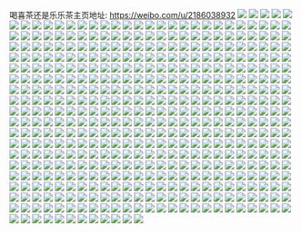 喝喜茶还是乐乐茶主页地址: https://weibo.com/u/2186038932 
![](https://wx4.sinaimg.cn/mw2000/824c4e94ly1h9epo9eaqej22c0340kjm.jpg) 
![](https://wx4.sinaimg.cn/mw2000/824c4e94ly1h9epoh36xij22c0340x6q.jpg) 
![](https://wx4.sinaimg.cn/mw2000/824c4e94ly1h9epr6in9mj22c03401kx.jpg) 
![](https://wx4.sinaimg.cn/mw2000/824c4e94ly1h90vqmi8anj20u03ls1ih.jpg) 
![](https://wx4.sinaimg.cn/mw2000/824c4e94ly1h90vqrpvdwj20u048yhcq.jpg) 
![](https://wx4.sinaimg.cn/mw2000/824c4e94ly1h90vqv5ux2j20u03nsx54.jpg) 
![](https://wx4.sinaimg.cn/mw2000/824c4e94ly1h90vqxdswxj20u02wtkcf.jpg) 
![](https://wx4.sinaimg.cn/mw2000/824c4e94ly1h90vqf737jj20u03lunm7.jpg) 
![](https://wx4.sinaimg.cn/mw2000/824c4e94ly1h90vr1014dj20u02x2kbl.jpg) 
![](https://wx4.sinaimg.cn/mw2000/824c4e94ly1h90vr2thcvj20u02zlasb.jpg) 
![](https://wx4.sinaimg.cn/mw2000/824c4e94ly1h90vr925uxj20u05jg7wh.jpg) 
![](https://wx4.sinaimg.cn/mw2000/824c4e94ly1h90vrcyiw7j20u041t1kx.jpg) 
![](https://wx4.sinaimg.cn/mw2000/824c4e94ly1h7vk5w1zqvj23402afkjn.jpg) 
![](https://wx4.sinaimg.cn/mw2000/824c4e94ly1h7vjtclic5j226r26rkjl.jpg) 
![](https://wx4.sinaimg.cn/mw2000/824c4e94ly1h7vjtqwb4sj23402c0x6q.jpg) 
![](https://wx4.sinaimg.cn/mw2000/824c4e94ly1h7vk1w6lxcj22801o01ky.jpg) 
![](https://wx4.sinaimg.cn/mw2000/824c4e94ly1h7vjtitiyyj20lc0sgzpz.jpg) 
![](https://wx4.sinaimg.cn/mw2000/824c4e94ly1h7vjthzjjij22dr367hdw.jpg) 
![](https://wx4.sinaimg.cn/mw2000/824c4e94ly1h7vkcxw00mj20u018wqhj.jpg) 
![](https://wx4.sinaimg.cn/mw2000/824c4e94ly1h7vk83en9wj23402c0b2b.jpg) 
![](https://wx4.sinaimg.cn/mw2000/824c4e94ly1h7vjtnnmrlj21kw1kwhdt.jpg) 
![](https://wx4.sinaimg.cn/mw2000/824c4e94ly1h7cska7xs1j20wg0ixq3z.jpg) 
![](https://wx4.sinaimg.cn/mw2000/824c4e94ly1h5mjeyfjvrj220i2ooqv6.jpg) 
![](https://wx4.sinaimg.cn/mw2000/824c4e94ly1h5mjezfx1pj228p30mkjl.jpg) 
![](https://wx4.sinaimg.cn/mw2000/824c4e94ly1h5mjf2k4sej227p2ya7wi.jpg) 
![](https://wx4.sinaimg.cn/mw2000/824c4e94ly1h4tts8qowrj21400u0dkw.jpg) 
![](https://wx4.sinaimg.cn/mw2000/824c4e94ly1h4tts9d5pcj21400u0wj9.jpg) 
![](https://wx4.sinaimg.cn/mw2000/824c4e94ly1h4tts91c12j21400u079y.jpg) 
![](https://wx4.sinaimg.cn/mw2000/824c4e94ly1h4icbja2s3j22c0340kjs.jpg) 
![](https://wx4.sinaimg.cn/mw2000/824c4e94ly1h4icagzsuhj23402c04qv.jpg) 
![](https://wx4.sinaimg.cn/mw2000/824c4e94ly1h4icaoabnqj22c0340x6r.jpg) 
![](https://wx4.sinaimg.cn/mw2000/824c4e94ly1h4iccqww9mj22c0340e83.jpg) 
![](https://wx4.sinaimg.cn/mw2000/824c4e94ly1h3teub2erfj20xc2bchdt.jpg) 
![](https://wx4.sinaimg.cn/mw2000/824c4e94ly1h3teuedse9j22mf3hxqv5.jpg) 
![](https://wx4.sinaimg.cn/mw2000/824c4e94ly1h3teu9vqvvj20xc2xk1kl.jpg) 
![](https://wx4.sinaimg.cn/mw2000/824c4e94ly1h3teu8qvwzj20xc35xb29.jpg) 
![](https://wx4.sinaimg.cn/mw2000/824c4e94ly1h3teufiqy8j22c03407wi.jpg) 
![](https://wx4.sinaimg.cn/mw2000/824c4e94ly1h3teucq60mj20uk5q4e82.jpg) 
![](https://wx4.sinaimg.cn/mw2000/824c4e94ly1h2zz1etla8j20xc46vx6q.jpg) 
![](https://wx4.sinaimg.cn/mw2000/824c4e94ly1h2zz1gmacjj20xc460kjm.jpg) 
![](https://wx4.sinaimg.cn/mw2000/824c4e94ly1h2zz1cjaxoj20xc460b2a.jpg) 
![](https://wx4.sinaimg.cn/mw2000/824c4e94ly1h2zz1dp4vtj20xc46n1ky.jpg) 
![](https://wx4.sinaimg.cn/mw2000/824c4e94ly1h2zz1ksdbnj222o340qv8.jpg) 
![](https://wx4.sinaimg.cn/mw2000/824c4e94ly1h2zz1figq0j20xc46ve81.jpg) 
![](https://wx4.sinaimg.cn/mw2000/824c4e94ly1h2yw06426ij20xc4607wh.jpg) 
![](https://wx4.sinaimg.cn/mw2000/824c4e94ly1h2yw0fbgnyj244l2r24qv.jpg) 
![](https://wx4.sinaimg.cn/mw2000/824c4e94ly1h2yw03l684j20xc4601ky.jpg) 
![](https://wx4.sinaimg.cn/mw2000/824c4e94ly1h2yw00tiqdj20xc4607wi.jpg) 
![](https://wx4.sinaimg.cn/mw2000/824c4e94ly1h2yw0i29v9j22tc480qv8.jpg) 
![](https://wx4.sinaimg.cn/mw2000/824c4e94ly1h2yw01l2p4j20xc460kjl.jpg) 
![](https://wx4.sinaimg.cn/mw2000/824c4e94ly1h2yw04ojlbj215o3h1kjl.jpg) 
![](https://wx4.sinaimg.cn/mw2000/824c4e94ly1h2yw0afls9j22tc480qvb.jpg) 
![](https://wx4.sinaimg.cn/mw2000/824c4e94ly1h2yw05eszrj20xc3e8b29.jpg) 
![](https://wx4.sinaimg.cn/mw2000/824c4e94ly1h2txrgo18oj23402c0kjo.jpg) 
![](https://wx4.sinaimg.cn/mw2000/824c4e94ly1h2tkj7awd3j22c0340e82.jpg) 
![](https://wx4.sinaimg.cn/mw2000/824c4e94ly1h2tklasx44j222o340x6q.jpg) 
![](https://wx4.sinaimg.cn/mw2000/824c4e94ly1h2tkjo4nlgj2242242npd.jpg) 
![](https://wx4.sinaimg.cn/mw2000/824c4e94ly1h2tklc0helj222n33yb2a.jpg) 
![](https://wx4.sinaimg.cn/mw2000/824c4e94ly1h0mgwl1xzbj210f10fdu1.jpg) 
![](https://wx4.sinaimg.cn/mw2000/824c4e94ly1gzrxsce32wj215o1jkwyb.jpg) 
![](https://wx4.sinaimg.cn/mw2000/824c4e94ly1gzrxsfrqwgj222m340b2a.jpg) 
![](https://wx4.sinaimg.cn/mw2000/824c4e94ly1gzrxse7ru9j215o3hfe81.jpg) 
![](https://wx4.sinaimg.cn/mw2000/824c4e94ly1gzrxslnxpzj24tc37ke84.jpg) 
![](https://wx4.sinaimg.cn/mw2000/824c4e94ly1gzrxt5eoaaj27c044ikk0.jpg) 
![](https://wx4.sinaimg.cn/mw2000/824c4e94ly1gzrxsrfen2j24tc37ke83.jpg) 
![](https://wx4.sinaimg.cn/mw2000/824c4e94ly1gzrxv2wb4sj26cq48gb2i.jpg) 
![](https://wx4.sinaimg.cn/mw2000/824c4e94ly1gzrxsat73cj246m69wx6z.jpg) 
![](https://wx4.sinaimg.cn/mw2000/824c4e94ly1gzrxxud8ogj215o3h1hdt.jpg) 
![](https://wx4.sinaimg.cn/mw2000/824c4e94ly1gzrxsd4ec6j215o2iatxk.jpg) 
![](https://wx4.sinaimg.cn/mw2000/824c4e94ly1gzmngm9rmkj22z02c0hdw.jpg) 
![](https://wx4.sinaimg.cn/mw2000/824c4e94ly1gz411zx78qj22c03407wl.jpg) 
![](https://wx4.sinaimg.cn/mw2000/824c4e94ly1gz41253ehpj22vo25ru10.jpg) 
![](https://wx4.sinaimg.cn/mw2000/824c4e94ly1gz412962cej22c02c04qq.jpg) 
![](https://wx4.sinaimg.cn/mw2000/824c4e94ly1gz411rjxb0j22491l7kjm.jpg) 
![](https://wx4.sinaimg.cn/mw2000/824c4e94ly1gz412g0ud2j21o0280b2b.jpg) 
![](https://wx4.sinaimg.cn/mw2000/824c4e94ly1gz411vhq2ej22zu28v7wi.jpg) 
![](https://wx4.sinaimg.cn/mw2000/824c4e94ly1gz413cxdf0j20sm1ewgy3.jpg) 
![](https://wx4.sinaimg.cn/mw2000/824c4e94ly1gybw8txza7j216o1kw1kx.jpg) 
![](https://wx4.sinaimg.cn/mw2000/824c4e94ly1gybwk2r5nyj23402c0x6s.jpg) 
![](https://wx4.sinaimg.cn/mw2000/824c4e94ly1gybwhw21xlj22sp23ke83.jpg) 
![](https://wx4.sinaimg.cn/mw2000/824c4e94ly1gybwi0ikerj23402c0b2c.jpg) 
![](https://wx4.sinaimg.cn/mw2000/824c4e94ly1gybwib1ii0j22vu26okjm.jpg) 
![](https://wx4.sinaimg.cn/mw2000/824c4e94ly1gybw8hblmkj21o02807wj.jpg) 
![](https://wx4.sinaimg.cn/mw2000/824c4e94ly1gxeszdwautj222o2ughdt.jpg) 
![](https://wx4.sinaimg.cn/mw2000/824c4e94ly1gwb7qlawxij22c02c0u0x.jpg) 
![](https://wx4.sinaimg.cn/mw2000/002nWoAsly1gv6jd0mn5fj60u018wkar02.jpg) 
![](https://wx4.sinaimg.cn/mw2000/002nWoAsly1gv7375x0fqj61xq2jmu0x02.jpg) 
![](https://wx4.sinaimg.cn/mw2000/002nWoAsly1gv6jd06sxfj618w0u0h4i02.jpg) 
![](https://wx4.sinaimg.cn/mw2000/002nWoAsly1gv737ezr0xj63332bbnpf02.jpg) 
![](https://wx4.sinaimg.cn/mw2000/002nWoAsly1gv737c0khmj62bb332hdu02.jpg) 
![](https://wx4.sinaimg.cn/mw2000/002nWoAsly1gv737acv43j61sc2dskjl02.jpg) 
![](https://wx4.sinaimg.cn/mw2000/824c4e94ly1gv737dmrucj23332bb1kz.jpg) 
![](https://wx4.sinaimg.cn/mw2000/002nWoAsly1gv737241ouj62bb332x6q02.jpg) 
![](https://wx4.sinaimg.cn/mw2000/002nWoAsly1gv737hqb3ej625i2vc4qq02.jpg) 
![](https://wx4.sinaimg.cn/mw2000/002nWoAsly1gv737k27kij62bb332kjl02.jpg) 
![](https://wx4.sinaimg.cn/mw2000/824c4e94ly1gv737l3gfvj22c02c01kz.jpg) 
![](https://wx4.sinaimg.cn/mw2000/002nWoAsly1gv738dxan7j615o2bcx6p02.jpg) 
![](https://wx4.sinaimg.cn/mw2000/002nWoAsly1gubq1tjpjtj63402c04qr02.jpg) 
![](https://wx4.sinaimg.cn/mw2000/002nWoAsly1gubq1bsjqij62c0340qv502.jpg) 
![](https://wx4.sinaimg.cn/mw2000/002nWoAsly1gubq1qte9mj63402c01ky02.jpg) 
![](https://wx4.sinaimg.cn/mw2000/002nWoAsly1gtu6pwquavj62c0340qv502.jpg) 
![](https://wx4.sinaimg.cn/mw2000/824c4e94ly1gthtz0yxykj233z2bzkjm.jpg) 
![](https://wx4.sinaimg.cn/mw2000/824c4e94ly1gthtz35db1j23402c0x6p.jpg) 
![](https://wx4.sinaimg.cn/mw2000/824c4e94ly1gthtzaoc0oj22c0340e85.jpg) 
![](https://wx4.sinaimg.cn/mw2000/824c4e94ly1gthtz4ypjhj23402c0x6q.jpg) 
![](https://wx4.sinaimg.cn/mw2000/824c4e94ly1gthtzr0dbyj20wi0nx7bk.jpg) 
![](https://wx4.sinaimg.cn/mw2000/824c4e94ly1gthtzqdeorj22c0340u10.jpg) 
![](https://wx4.sinaimg.cn/mw2000/824c4e94ly1gthu02r4e0j22c03401l2.jpg) 
![](https://wx4.sinaimg.cn/mw2000/824c4e94ly1gthu0467k6j222s2rqu0x.jpg) 
![](https://wx4.sinaimg.cn/mw2000/824c4e94ly1gthtzhxlpcj23402c0u12.jpg) 
![](https://wx4.sinaimg.cn/mw2000/824c4e94ly1gthtzv2d5qj23402c04qr.jpg) 
![](https://wx4.sinaimg.cn/mw2000/824c4e94ly1gt9b6evzu5j20wi0h8gp0.jpg) 
![](https://wx4.sinaimg.cn/mw2000/824c4e94ly1gt9b6dctpmj23402c0x6r.jpg) 
![](https://wx4.sinaimg.cn/mw2000/824c4e94ly1gt9b6fezl6j20wi0luaif.jpg) 
![](https://wx4.sinaimg.cn/mw2000/824c4e94ly1gt5mqhff14j20ub0gwwin.jpg) 
![](https://wx4.sinaimg.cn/mw2000/824c4e94ly1gslyoaxl01j23402c0kjl.jpg) 
![](https://wx4.sinaimg.cn/mw2000/824c4e94ly1gslyoezy6rj23402c01kz.jpg) 
![](https://wx4.sinaimg.cn/mw2000/824c4e94ly1gslyoj6h3rj222w2rvqv5.jpg) 
![](https://wx4.sinaimg.cn/mw2000/824c4e94ly1gslyolvexgj22c03401kz.jpg) 
![](https://wx4.sinaimg.cn/mw2000/824c4e94ly1gslyon2967j20u01hcqek.jpg) 
![](https://wx4.sinaimg.cn/mw2000/824c4e94ly1gslyohe8mrj22c02c0e82.jpg) 
![](https://wx4.sinaimg.cn/mw2000/824c4e94ly1gslyosxpgtj22c0340x6q.jpg) 
![](https://wx4.sinaimg.cn/mw2000/824c4e94ly1gslyoqa75ij23402c0e84.jpg) 
![](https://wx4.sinaimg.cn/mw2000/824c4e94ly1gslyov7wg1j22c0340kjm.jpg) 
![](https://wx4.sinaimg.cn/mw2000/824c4e94ly1grx7q6n8lkj22c0340tlw.jpg) 
![](https://wx4.sinaimg.cn/mw2000/824c4e94ly1grx7q7om0hj23402c012r.jpg) 
![](https://wx4.sinaimg.cn/mw2000/824c4e94ly1grx7q90umyj23402c01kd.jpg) 
![](https://wx4.sinaimg.cn/mw2000/002nWoAsly1grx7q4klmrj62692wdqv502.jpg) 
![](https://wx4.sinaimg.cn/mw2000/824c4e94ly1gr33u2ktl6j222n340qv5.jpg) 
![](https://wx4.sinaimg.cn/mw2000/824c4e94ly1gr33u389v2j222n340npd.jpg) 
![](https://wx4.sinaimg.cn/mw2000/824c4e94ly1gr33u1wzdlj222n340npd.jpg) 
![](https://wx4.sinaimg.cn/mw2000/824c4e94ly1gr33u4bst4j222a33zqv5.jpg) 
![](https://wx4.sinaimg.cn/mw2000/824c4e94ly1gr33uwdzzdj20cn0gua9y.jpg) 
![](https://wx4.sinaimg.cn/mw2000/824c4e94ly1gr33u52cyjj222n340u0x.jpg) 
![](https://wx4.sinaimg.cn/mw2000/824c4e94ly1gqt8miw7w9j20rs115dqh.jpg) 
![](https://wx4.sinaimg.cn/mw2000/824c4e94ly1gqt8mpzkrij20rs1jk7uj.jpg) 
![](https://wx4.sinaimg.cn/mw2000/824c4e94ly1gqt8mjnawpj20rs16iazj.jpg) 
![](https://wx4.sinaimg.cn/mw2000/824c4e94ly1gqt8midtpnj22tc2401kz.jpg) 
![](https://wx4.sinaimg.cn/mw2000/824c4e94ly1gqtqqa5jjij22zl28p4r1.jpg) 
![](https://wx4.sinaimg.cn/mw2000/824c4e94ly1gqt8pfbtzjj223q2sz4qy.jpg) 
![](https://wx4.sinaimg.cn/mw2000/824c4e94ly1gqt8mstn3yj22c0340hdx.jpg) 
![](https://wx4.sinaimg.cn/mw2000/824c4e94ly1gqt8mozpbfj22102pdb2j.jpg) 
![](https://wx4.sinaimg.cn/mw2000/824c4e94ly1gqtqq4mkdej22c02c0kjw.jpg) 
![](https://wx4.sinaimg.cn/mw2000/824c4e94ly1gqmp3oit8vj2340340u1e.jpg) 
![](https://wx4.sinaimg.cn/mw2000/824c4e94ly1gqmp2lpe7nj211k0s6u0x.jpg) 
![](https://wx4.sinaimg.cn/mw2000/824c4e94ly1gqmp3xchjej21s035s7wp.jpg) 
![](https://wx4.sinaimg.cn/mw2000/824c4e94ly1gqmp2iwqqlj226h2wl1l0.jpg) 
![](https://wx4.sinaimg.cn/mw2000/824c4e94ly1gqmp3ql59jj21qp340npd.jpg) 
![](https://wx4.sinaimg.cn/mw2000/824c4e94ly1gqmp2f1pqgj22c0340x74.jpg) 
![](https://wx4.sinaimg.cn/mw2000/824c4e94ly1gqmp256rckj21le26lb2f.jpg) 
![](https://wx4.sinaimg.cn/mw2000/824c4e94ly1gqmpl9qqnyj22bz33z7wr.jpg) 
![](https://wx4.sinaimg.cn/mw2000/824c4e94ly1gqmpkxcrtjj23402c0kju.jpg) 
![](https://wx4.sinaimg.cn/mw2000/824c4e94ly1gmz4zk1xwcj20u00u0ace.jpg) 
![](https://wx4.sinaimg.cn/mw2000/824c4e94ly1gm50r3cgahj20rs2w7x6p.jpg) 
![](https://wx4.sinaimg.cn/mw2000/824c4e94ly1gm50r9vvj4j20rs3341ky.jpg) 
![](https://wx4.sinaimg.cn/mw2000/824c4e94ly1gm50r40pwgj20rs2p8kjl.jpg) 
![](https://wx4.sinaimg.cn/mw2000/824c4e94ly1gm50r6nrvqj20rs3b04qp.jpg) 
![](https://wx4.sinaimg.cn/mw2000/824c4e94ly1gm50r5b8f6j20rs2qye81.jpg) 
![](https://wx4.sinaimg.cn/mw2000/824c4e94ly1gm50r7injlj20rs3lmhdu.jpg) 
![](https://wx4.sinaimg.cn/mw2000/824c4e94ly1gm50r4pwn4j20rs2rkkjl.jpg) 
![](https://wx4.sinaimg.cn/mw2000/824c4e94ly1gm50r601s6j20rs35ge81.jpg) 
![](https://wx4.sinaimg.cn/mw2000/824c4e94ly1gm50r8hwpsj20rs3711kx.jpg) 
![](https://wx4.sinaimg.cn/mw2000/824c4e94ly1glhypn9uuqj20u0140qe2.jpg) 
![](https://wx4.sinaimg.cn/mw2000/824c4e94ly1glhypppt38j21400u0n3q.jpg) 
![](https://wx4.sinaimg.cn/mw2000/824c4e94ly1glhypok18wj20u014014r.jpg) 
![](https://wx4.sinaimg.cn/mw2000/824c4e94ly1gkx52uooadj20uh138wsr.jpg) 
![](https://wx4.sinaimg.cn/mw2000/824c4e94ly1gkx52qwfk2j21sg2ds4qp.jpg) 
![](https://wx4.sinaimg.cn/mw2000/824c4e94ly1gkx52rosxej21sg2dse81.jpg) 
![](https://wx4.sinaimg.cn/mw2000/824c4e94ly1gklnv5bw8qj215s0vc7jh.jpg) 
![](https://wx4.sinaimg.cn/mw2000/824c4e94ly1gk8u68p31ij20rs2bc1kx.jpg) 
![](https://wx4.sinaimg.cn/mw2000/824c4e94ly1gk8u698ekxj20rs24e1i0.jpg) 
![](https://wx4.sinaimg.cn/mw2000/824c4e94ly1gk8u69wbsvj20rs2bchdt.jpg) 
![](https://wx4.sinaimg.cn/mw2000/824c4e94ly1gk8u6r4augj22c0340hdu.jpg) 
![](https://wx4.sinaimg.cn/mw2000/824c4e94ly1gk8u6b5hhej23402c0hdt.jpg) 
![](https://wx4.sinaimg.cn/mw2000/824c4e94ly1gk8u6oheddj22c0340e84.jpg) 
![](https://wx4.sinaimg.cn/mw2000/824c4e94ly1gk8uh6nmtcj22c03401ky.jpg) 
![](https://wx4.sinaimg.cn/mw2000/824c4e94ly1gk8ugwcgkej20mi0u0x47.jpg) 
![](https://wx4.sinaimg.cn/mw2000/824c4e94ly1gk8ugx9bdjj22c03401ky.jpg) 
![](https://wx4.sinaimg.cn/mw2000/824c4e94ly1gk8uhg0tasj23402c0x6q.jpg) 
![](https://wx4.sinaimg.cn/mw2000/824c4e94ly1gk8uk4ygdmj23402c0kjm.jpg) 
![](https://wx4.sinaimg.cn/mw2000/824c4e94ly1gk8uhgvfuaj23132b7b29.jpg) 
![](https://wx4.sinaimg.cn/mw2000/824c4e94ly1gk8uhe9mjvj22kk1xfkjm.jpg) 
![](https://wx4.sinaimg.cn/mw2000/824c4e94ly1gk8uhccwlaj22c02c04ph.jpg) 
![](https://wx4.sinaimg.cn/mw2000/824c4e94ly1gk8u6iul4tj23402c0npd.jpg) 
![](https://wx4.sinaimg.cn/mw2000/824c4e94ly1gk8uhing2kj22c0340qv7.jpg) 
![](https://wx4.sinaimg.cn/mw2000/824c4e94ly1gk8uhkbsmrj23402c0kjm.jpg) 
![](https://wx4.sinaimg.cn/mw2000/824c4e94gy1gk4a0ya8jtj20rs1s2ton.jpg) 
![](https://wx4.sinaimg.cn/mw2000/824c4e94gy1gk4a104rmej20rs223auq.jpg) 
![](https://wx4.sinaimg.cn/mw2000/824c4e94gy1gk4a10v4ssj20rr1pwni3.jpg) 
![](https://wx4.sinaimg.cn/mw2000/824c4e94gy1gk4a0xi5vjj20rs14th14.jpg) 
![](https://wx4.sinaimg.cn/mw2000/824c4e94gy1gk4a1gxrxij23402c0npi.jpg) 
![](https://wx4.sinaimg.cn/mw2000/824c4e94gy1gk4a19e2b1j23402c0e83.jpg) 
![](https://wx4.sinaimg.cn/mw2000/824c4e94ly1gibd2nt4ufj20rs4oz1ky.jpg) 
![](https://wx4.sinaimg.cn/mw2000/824c4e94ly1gibd4f8eshj20rs4i2hdu.jpg) 
![](https://wx4.sinaimg.cn/mw2000/824c4e94ly1gibd4hqgqpj20rs4vye82.jpg) 
![](https://wx4.sinaimg.cn/mw2000/824c4e94ly1gibd2mqttgj20rs4moqv6.jpg) 
![](https://wx4.sinaimg.cn/mw2000/824c4e94ly1gibd4iq25oj20rs3x7kjl.jpg) 
![](https://wx4.sinaimg.cn/mw2000/824c4e94ly1gibd4dkj40j20u00u0k09.jpg) 
![](https://wx4.sinaimg.cn/mw2000/824c4e94ly1gibd5gkzeqj22c0340npf.jpg) 
![](https://wx4.sinaimg.cn/mw2000/824c4e94ly1gibd5j8sm0j22c0340qv8.jpg) 
![](https://wx4.sinaimg.cn/mw2000/824c4e94ly1gibd4k500cj227u340kjm.jpg) 
![](https://wx4.sinaimg.cn/mw2000/824c4e94ly1ggb64jvj0rj20v90ie7de.jpg) 
![](https://wx4.sinaimg.cn/mw2000/824c4e94ly1gf64rynt71j21750u0dhj.jpg) 
![](https://wx4.sinaimg.cn/mw2000/824c4e94ly1gdixu2a290j216o16m4p5.jpg) 
![](https://wx4.sinaimg.cn/mw2000/824c4e94ly1gbzeuji1tsj20u00u0dl8.jpg) 
![](https://wx4.sinaimg.cn/mw2000/824c4e94ly1gbzeujzylnj20u00u0gr4.jpg) 
![](https://wx4.sinaimg.cn/mw2000/824c4e94ly1g9gdhiozu6j214013zn4y.jpg) 
![](https://wx4.sinaimg.cn/mw2000/824c4e94ly1g9gdhiyhm4j21400tz79p.jpg) 
![](https://wx4.sinaimg.cn/mw2000/824c4e94ly1g9gdhjelukj214013z7jv.jpg) 
![](https://wx4.sinaimg.cn/mw2000/824c4e94ly1g9gdi5ol0ij20rs15o000.jpg) 
![](https://wx4.sinaimg.cn/mw2000/824c4e94ly1g9gdhg68xfj22dc2dcb2b.jpg) 
![](https://wx4.sinaimg.cn/mw2000/824c4e94ly1g9gdhs3vk6j22802yox6p.jpg) 
![](https://wx4.sinaimg.cn/mw2000/824c4e94ly1g9gdhm1z1aj22801o0npd.jpg) 
![](https://wx4.sinaimg.cn/mw2000/824c4e94ly1g9gdhn50tuj22c03407wi.jpg) 
![](https://wx4.sinaimg.cn/mw2000/824c4e94ly1g9gdho25qcj22c0340qv5.jpg) 
![](https://wx4.sinaimg.cn/mw2000/824c4e94ly1g9gdht1lijj22ds1sg7wh.jpg) 
![](https://wx4.sinaimg.cn/mw2000/824c4e94ly1g95lf8tpzfj20ku0ku0uk.jpg) 
![](https://wx4.sinaimg.cn/mw2000/824c4e94ly1g8woxojvpfj22c02c0x6p.jpg) 
![](https://wx4.sinaimg.cn/mw2000/824c4e94ly1g8woxn0f2sj23402c0b29.jpg) 
![](https://wx4.sinaimg.cn/mw2000/824c4e94ly1g8woxl0ypej23402c0kjn.jpg) 
![](https://wx4.sinaimg.cn/mw2000/824c4e94ly1g8woxlpmnij22c02c0hdt.jpg) 
![](https://wx4.sinaimg.cn/mw2000/824c4e94ly1g8wpn8yhgdj22c0340kjm.jpg) 
![](https://wx4.sinaimg.cn/mw2000/824c4e94ly1g8wp21a38rj22832834qq.jpg) 
![](https://wx4.sinaimg.cn/mw2000/824c4e94ly1g8woxmczeaj2299340kjl.jpg) 
![](https://wx4.sinaimg.cn/mw2000/824c4e94ly1g8wp0d1m6hj20rr0rrdmr.jpg) 
![](https://wx4.sinaimg.cn/mw2000/824c4e94ly1g8woxps9n0j22c02c0u0z.jpg) 
![](https://wx4.sinaimg.cn/mw2000/824c4e94ly1g8wpu0ntxwj22c0340hdt.jpg) 
![](https://wx4.sinaimg.cn/mw2000/824c4e94gy1g8cilsdbhvj20u00u0x49.jpg) 
![](https://wx4.sinaimg.cn/mw2000/824c4e94gy1g8cilrtu90j20rs1lyb1b.jpg) 
![](https://wx4.sinaimg.cn/mw2000/824c4e94gy1g8cikz6sg2j20rs2bab29.jpg) 
![](https://wx4.sinaimg.cn/mw2000/824c4e94gy1g8cijc1kqhj23402c01fd.jpg) 
![](https://wx4.sinaimg.cn/mw2000/824c4e94gy1g8ciiu2oesj23402c0khp.jpg) 
![](https://wx4.sinaimg.cn/mw2000/824c4e94gy1g8ciivjrpvj23402c07uv.jpg) 
![](https://wx4.sinaimg.cn/mw2000/824c4e94gy1g8ciix2f1qj23402c0tzw.jpg) 
![](https://wx4.sinaimg.cn/mw2000/824c4e94gy1g8ciiyqonoj23402c01kx.jpg) 
![](https://wx4.sinaimg.cn/mw2000/824c4e94gy1g8cij0q3irj23402c01ky.jpg) 
![](https://wx4.sinaimg.cn/mw2000/824c4e94gy1g8cij2yh35j23402c0h3y.jpg) 
![](https://wx4.sinaimg.cn/mw2000/824c4e94gy1g8cij4d9x7j23402c01es.jpg) 
![](https://wx4.sinaimg.cn/mw2000/824c4e94gy1g8cij5u8sfj23402c0qq2.jpg) 
![](https://wx4.sinaimg.cn/mw2000/824c4e94gy1g8cij7a4f7j23402c0x2s.jpg) 
![](https://wx4.sinaimg.cn/mw2000/824c4e94gy1g8cij8taxrj23402c0kcp.jpg) 
![](https://wx4.sinaimg.cn/mw2000/824c4e94gy1g8cijafqevj23402c01ee.jpg) 
![](https://wx4.sinaimg.cn/mw2000/824c4e94ly1g6zai0crzdj22c02c0e82.jpg) 
![](https://wx4.sinaimg.cn/mw2000/824c4e94ly1g6zahwveqoj22c02c0kjm.jpg) 
![](https://wx4.sinaimg.cn/mw2000/824c4e94ly1g6zahxko3zj20u00u0qdd.jpg) 
![](https://wx4.sinaimg.cn/mw2000/824c4e94ly1g6zahvb304j20kt0ktmzh.jpg) 
![](https://wx4.sinaimg.cn/mw2000/824c4e94ly1g6zbc0v0ffj22c02c04qq.jpg) 
![](https://wx4.sinaimg.cn/mw2000/824c4e94ly1g6zbgocvg4j20u00u0gtl.jpg) 
![](https://wx4.sinaimg.cn/mw2000/824c4e94ly1g6kd1mtsusj218w0u0q95.jpg) 
![](https://wx4.sinaimg.cn/mw2000/824c4e94ly1g6kd1pjz5qj20u018wn6x.jpg) 
![](https://wx4.sinaimg.cn/mw2000/824c4e94ly1g6kd1n8jldj20u018w145.jpg) 
![](https://wx4.sinaimg.cn/mw2000/824c4e94ly1g6kd72lgl7j218w0u0n6g.jpg) 
![](https://wx4.sinaimg.cn/mw2000/824c4e94ly1g6kd1ntnd5j22801o0kjl.jpg) 
![](https://wx4.sinaimg.cn/mw2000/824c4e94ly1g6kd1p6bulj218w0u07ej.jpg) 
![](https://wx4.sinaimg.cn/mw2000/824c4e94ly1g58v5dl7sij23402c0e6t.jpg) 
![](https://wx4.sinaimg.cn/mw2000/824c4e94ly1g4wqaudp8gj22c02c0e81.jpg) 
![](https://wx4.sinaimg.cn/mw2000/824c4e94ly1g4jigdxx5mj21hm1hmu0y.jpg) 
![](https://wx4.sinaimg.cn/mw2000/824c4e94ly1g4jigbol2fj23402c0x6q.jpg) 
![](https://wx4.sinaimg.cn/mw2000/824c4e94ly1g4jigee6jlj21su178qeh.jpg) 
![](https://wx4.sinaimg.cn/mw2000/824c4e94ly1g4jigch934j21400u0dr1.jpg) 
![](https://wx4.sinaimg.cn/mw2000/824c4e94ly1g3yougjg17j23402c0kjl.jpg) 
![](https://wx4.sinaimg.cn/mw2000/824c4e94ly1g3youhmop3j23402c01ky.jpg) 
![](https://wx4.sinaimg.cn/mw2000/824c4e94ly1g3youib64dj23402c0qv5.jpg) 
![](https://wx4.sinaimg.cn/mw2000/824c4e94ly1g3youj5qagj223l23lqv5.jpg) 
![](https://wx4.sinaimg.cn/mw2000/824c4e94ly1g3youinv6nj20zk0zk13h.jpg) 
![](https://wx4.sinaimg.cn/mw2000/824c4e94ly1g3youdglfbj22c0340qv5.jpg) 
![](https://wx4.sinaimg.cn/mw2000/824c4e94ly1g3ypeduq2pj22872871ky.jpg) 
![](https://wx4.sinaimg.cn/mw2000/824c4e94ly1g3youfn5s9j22c02by7wi.jpg) 
![](https://wx4.sinaimg.cn/mw2000/824c4e94ly1g3youeqf5xj22c02c0e81.jpg) 
![](https://wx4.sinaimg.cn/mw2000/824c4e94ly1g3rsl64x8ij20v91vo4qw.jpg) 
![](https://wx4.sinaimg.cn/mw2000/824c4e94ly1g3p33ncketj20u00u07wh.jpg) 
![](https://wx4.sinaimg.cn/mw2000/824c4e94ly1g2szt96wy5j218w0u0tgl.jpg) 
![](https://wx4.sinaimg.cn/mw2000/824c4e94ly1g2szt9j1s0j218w0u0tfh.jpg) 
![](https://wx4.sinaimg.cn/mw2000/824c4e94ly1g2szt7ff6pj218w0u0n38.jpg) 
![](https://wx4.sinaimg.cn/mw2000/824c4e94ly1g2t00uwefej218w0u0ahs.jpg) 
![](https://wx4.sinaimg.cn/mw2000/824c4e94ly1g2szt8pmfsj21o027ukjl.jpg) 
![](https://wx4.sinaimg.cn/mw2000/824c4e94ly1g2t00vb0z3j218w0u00xe.jpg) 
![](https://wx4.sinaimg.cn/mw2000/824c4e94ly1g2sztbdnv2j21400u011n.jpg) 
![](https://wx4.sinaimg.cn/mw2000/824c4e94ly1g2t0166zaqj22c02c01ky.jpg) 
![](https://wx4.sinaimg.cn/mw2000/824c4e94ly1g2szu6qf1tj22c02c0npe.jpg) 
![](https://wx4.sinaimg.cn/mw2000/824c4e94ly1g2hfwean6yj22c0340hdv.jpg) 
![](https://wx4.sinaimg.cn/mw2000/824c4e94ly1g2hgl3aqz4j22c03401ky.jpg) 
![](https://wx4.sinaimg.cn/mw2000/824c4e94ly1g2hg3rdnh5j22c03401ky.jpg) 
![](https://wx4.sinaimg.cn/mw2000/824c4e94ly1g2hgm494stj22c0340b2b.jpg) 
![](https://wx4.sinaimg.cn/mw2000/824c4e94ly1g2hfutf2s7j20rs15rk8m.jpg) 
![](https://wx4.sinaimg.cn/mw2000/824c4e94ly1g2hkdsb0uvj23402c01kx.jpg) 
![](https://wx4.sinaimg.cn/mw2000/824c4e94ly1g2hg992pomj227z1po4qp.jpg) 
![](https://wx4.sinaimg.cn/mw2000/824c4e94ly1g2hfx80k16j21sg2dsb29.jpg) 
![](https://wx4.sinaimg.cn/mw2000/824c4e94ly1g2hg60028zj23402c04qq.jpg) 
![](https://wx4.sinaimg.cn/mw2000/824c4e94ly1g2ch5h3q97j22c02c07wh.jpg) 
![](https://wx4.sinaimg.cn/mw2000/824c4e94ly1g1u2j7n079j20v90kiq95.jpg) 
![](https://wx4.sinaimg.cn/mw2000/824c4e94ly1g1u2j754efj20v90kmdm2.jpg) 
![](https://wx4.sinaimg.cn/mw2000/824c4e94ly1g1u2j7e34rj20v90ki4da.jpg) 
![](https://wx4.sinaimg.cn/mw2000/824c4e94ly1g1tyt52tygj22c02c0b1e.jpg) 
![](https://wx4.sinaimg.cn/mw2000/824c4e94ly1g1tyve2q38j20u00u0naq.jpg) 
![](https://wx4.sinaimg.cn/mw2000/824c4e94ly1g1tyt5ycwmj20ty0ty79f.jpg) 
![](https://wx4.sinaimg.cn/mw2000/824c4e94ly1g1k065gdvwj22c0340kjn.jpg) 
![](https://wx4.sinaimg.cn/mw2000/824c4e94ly1g1k04mksdmj22c02c0u0x.jpg) 
![](https://wx4.sinaimg.cn/mw2000/824c4e94ly1g1k07irc9fj208c09rq4q.jpg) 
![](https://wx4.sinaimg.cn/mw2000/824c4e94ly1g1e4kihkagj20u018wwk9.jpg) 
![](https://wx4.sinaimg.cn/mw2000/824c4e94ly1g1e4ki1wfqj20rs115b29.jpg) 
![](https://wx4.sinaimg.cn/mw2000/824c4e94ly1g1e4kay5kkj233w2ftb2e.jpg) 
![](https://wx4.sinaimg.cn/mw2000/824c4e94ly1g1e4k4nbbyj22c0340u0x.jpg) 
![](https://wx4.sinaimg.cn/mw2000/824c4e94ly1g1e4ly7hm0j22c02c0hdt.jpg) 
![](https://wx4.sinaimg.cn/mw2000/824c4e94ly1g1e4lvkckbj229o3401l6.jpg) 
![](https://wx4.sinaimg.cn/mw2000/824c4e94ly1g1e4kg0kh4j223e2ycx6t.jpg) 
![](https://wx4.sinaimg.cn/mw2000/824c4e94ly1g1e4m094dkj221h340npd.jpg) 
![](https://wx4.sinaimg.cn/mw2000/824c4e94ly1g1e4m2bnepj20u00u04qp.jpg) 
![](https://wx4.sinaimg.cn/mw2000/824c4e94ly1g10wsrd4dgj20v91azq87.jpg) 
![](https://wx4.sinaimg.cn/mw2000/824c4e94ly1g10x0qucacj22go2w07wk.jpg) 
![](https://wx4.sinaimg.cn/mw2000/824c4e94ly1g0gmpuga0oj21o027vhdv.jpg) 
![](https://wx4.sinaimg.cn/mw2000/824c4e94ly1g0fkycnq1rj21o027vb2b.jpg) 
![](https://wx4.sinaimg.cn/mw2000/824c4e94ly1g015mcdbuhj23402c07tf.jpg) 
![](https://wx4.sinaimg.cn/mw2000/824c4e94ly1g015mfbftxj23402c04qp.jpg) 
![](https://wx4.sinaimg.cn/mw2000/824c4e94ly1g015mdj2kdj23402c0tvi.jpg) 
![](https://wx4.sinaimg.cn/mw2000/824c4e94ly1g015mh2kgqj23402c0b29.jpg) 
![](https://wx4.sinaimg.cn/mw2000/824c4e94ly1g015movo86j22c03401kx.jpg) 
![](https://wx4.sinaimg.cn/mw2000/824c4e94ly1g015miju3mj23402c0e81.jpg) 
![](https://wx4.sinaimg.cn/mw2000/824c4e94ly1g015mlf6y3j23402c0ka8.jpg) 
![](https://wx4.sinaimg.cn/mw2000/824c4e94ly1g015mmpar7j23402c0kjl.jpg) 
![](https://wx4.sinaimg.cn/mw2000/824c4e94ly1g015mk9ct6j23402c0wtf.jpg) 
![](https://wx4.sinaimg.cn/mw2000/824c4e94ly1fzz1fkjxvej20xc18eu0x.jpg) 
![](https://wx4.sinaimg.cn/mw2000/824c4e94ly1fzz1fm438rj20rs1jphdu.jpg) 
![](https://wx4.sinaimg.cn/mw2000/824c4e94ly1fzz1fj6z79j20rs115hdt.jpg) 
![](https://wx4.sinaimg.cn/mw2000/824c4e94ly1fzz1fndv8mj20rs1jp4qq.jpg) 
![](https://wx4.sinaimg.cn/mw2000/824c4e94ly1fzzz1sw1txj20v80u94qp.jpg) 
![](https://wx4.sinaimg.cn/mw2000/824c4e94ly1fzz1fp910bj20rs26p4qr.jpg) 
![](https://wx4.sinaimg.cn/mw2000/824c4e94ly1fzz1fr0gshj23402c0hdu.jpg) 
![](https://wx4.sinaimg.cn/mw2000/824c4e94ly1fzzz1to0egj20rs1lru0y.jpg) 
![](https://wx4.sinaimg.cn/mw2000/824c4e94ly1fzzz596umbj20u018w11h.jpg) 
![](https://wx4.sinaimg.cn/mw2000/824c4e94ly1fzwza7qhpsj20rs1jpu0x.jpg) 
![](https://wx4.sinaimg.cn/mw2000/824c4e94ly1fzwzac60mpj20rs1qi4qq.jpg) 
![](https://wx4.sinaimg.cn/mw2000/824c4e94ly1fzwz9v5d3yj20rs1jp4qq.jpg) 
![](https://wx4.sinaimg.cn/mw2000/824c4e94ly1fzwzags1shj20rs115b29.jpg) 
![](https://wx4.sinaimg.cn/mw2000/824c4e94ly1fzwzae3mumj20rs1cnqv6.jpg) 
![](https://wx4.sinaimg.cn/mw2000/824c4e94ly1fzwzdhyimwj20rs1157wh.jpg) 
![](https://wx4.sinaimg.cn/mw2000/824c4e94ly1fzwza91l48j20rs115b29.jpg) 
![](https://wx4.sinaimg.cn/mw2000/824c4e94ly1fzwzb4bln1j20rs14ahdt.jpg) 
![](https://wx4.sinaimg.cn/mw2000/824c4e94ly1fzwzahl111j218w0u0n2p.jpg) 
![](https://wx4.sinaimg.cn/mw2000/824c4e94ly1fzkbbn9bo5j20rs1ja7wh.jpg) 
![](https://wx4.sinaimg.cn/mw2000/824c4e94ly1fzkbbmkobvj235s1s0x6p.jpg) 
![](https://wx4.sinaimg.cn/mw2000/824c4e94ly1fzkbbo45q1j235s23ue82.jpg) 
![](https://wx4.sinaimg.cn/mw2000/824c4e94ly1fzkbfdr0gcj22c0340kjm.jpg) 
![](https://wx4.sinaimg.cn/mw2000/824c4e94ly1fzkbdjru20j20rs1jkhdu.jpg) 
![](https://wx4.sinaimg.cn/mw2000/824c4e94ly1fzkbeo6eyoj22c0340kjm.jpg) 
![](https://wx4.sinaimg.cn/mw2000/824c4e94ly1fzkbbu8rypj22c03401kz.jpg) 
![](https://wx4.sinaimg.cn/mw2000/824c4e94ly1fzkbdl00fhj20rs1jke82.jpg) 
![](https://wx4.sinaimg.cn/mw2000/824c4e94ly1fzkbbvzt8fj22c0340qv7.jpg) 
![](https://wx4.sinaimg.cn/mw2000/824c4e94ly1fyqc219bckj20xc18enpd.jpg) 
![](https://wx4.sinaimg.cn/mw2000/824c4e94ly1fyqc23zpytj20xc18e1ky.jpg) 
![](https://wx4.sinaimg.cn/mw2000/824c4e94ly1fyqc27fi2tj22c0340e82.jpg) 
![](https://wx4.sinaimg.cn/mw2000/824c4e94ly1fyqc2fuq56j20u10tzdno.jpg) 
![](https://wx4.sinaimg.cn/mw2000/824c4e94ly1fyqc25iewkj21vo0v91l1.jpg) 
![](https://wx4.sinaimg.cn/mw2000/824c4e94ly1fyqc269qepj22c0340b2a.jpg) 
![](https://wx4.sinaimg.cn/mw2000/824c4e94ly1fyqc48yjrbj20v91vokjl.jpg) 
![](https://wx4.sinaimg.cn/mw2000/824c4e94ly1fyqc20qzq0j20v909kn0a.jpg) 
![](https://wx4.sinaimg.cn/mw2000/824c4e94ly1fyqc28tmixj20d80h778w.jpg) 
![](https://wx4.sinaimg.cn/mw2000/824c4e94ly1fyjelrfm2wj23402c0nhk.jpg) 
![](https://wx4.sinaimg.cn/mw2000/824c4e94ly1fyjem22kahj23402c01kx.jpg) 
![](https://wx4.sinaimg.cn/mw2000/824c4e94ly1fyjem40jcwj23402c01ci.jpg) 
![](https://wx4.sinaimg.cn/mw2000/824c4e94ly1fyjeoqxxwuj20rs1jku0x.jpg) 
![](https://wx4.sinaimg.cn/mw2000/824c4e94ly1fyjelpq2njj23402c0qkv.jpg) 
![](https://wx4.sinaimg.cn/mw2000/824c4e94ly1fyjep77w4zj20v80qe7jl.jpg) 
![](https://wx4.sinaimg.cn/mw2000/824c4e94ly1fyjem5qpnqj23402c04j9.jpg) 
![](https://wx4.sinaimg.cn/mw2000/824c4e94ly1fyjeoo48ndj21sg1cfanq.jpg) 
![](https://wx4.sinaimg.cn/mw2000/824c4e94ly1fyjepmfbejj23402c0hab.jpg) 
![](https://wx4.sinaimg.cn/mw2000/824c4e94ly1fygei73h2xj20v907nq5l.jpg) 
![](https://wx4.sinaimg.cn/mw2000/824c4e94ly1fy1x3lqnyrj215o1qikjn.jpg) 
![](https://wx4.sinaimg.cn/mw2000/824c4e94ly1fy1x3crhg4j215o1qihdv.jpg) 
![](https://wx4.sinaimg.cn/mw2000/824c4e94ly1fy1x3ebuxbj215o1qi7wj.jpg) 
![](https://wx4.sinaimg.cn/mw2000/824c4e94ly1fy1x382236j213s0q37wh.jpg) 
![](https://wx4.sinaimg.cn/mw2000/824c4e94ly1fy1x3ka8e3j21690tzdh2.jpg) 
![](https://wx4.sinaimg.cn/mw2000/824c4e94ly1fy1x3ajwkvj215o1qi1kz.jpg) 
![](https://wx4.sinaimg.cn/mw2000/824c4e94ly1fy1x3jv606j215o1qi4qr.jpg) 
![](https://wx4.sinaimg.cn/mw2000/824c4e94ly1fy1x3fysz7j215o1qi1kz.jpg) 
![](https://wx4.sinaimg.cn/mw2000/824c4e94ly1fy1x3hij52j215o1qi7wj.jpg) 
![](https://wx4.sinaimg.cn/mw2000/824c4e94ly1fxv1ki5fu1j20v815k1ky.jpg) 
![](https://wx4.sinaimg.cn/mw2000/824c4e94ly1fxurggi6c5j20rs1awe81.jpg) 
![](https://wx4.sinaimg.cn/mw2000/824c4e94ly1fwxigxxaozj20rs1jke81.jpg) 
![](https://wx4.sinaimg.cn/mw2000/824c4e94ly1fwxigz30umj20rs32hkjm.jpg) 
![](https://wx4.sinaimg.cn/mw2000/824c4e94ly1fwxih6zknnj20rs334b2a.jpg) 
![](https://wx4.sinaimg.cn/mw2000/824c4e94ly1fwxijkkmw6j21o01o07wj.jpg) 
![](https://wx4.sinaimg.cn/mw2000/824c4e94ly1fwxihw2bifj22o02o0npg.jpg) 
![](https://wx4.sinaimg.cn/mw2000/824c4e94ly1fwxijpcg6zj21o01o01kz.jpg) 
![](https://wx4.sinaimg.cn/mw2000/824c4e94ly1fwxih37scij21o01o0e82.jpg) 
![](https://wx4.sinaimg.cn/mw2000/824c4e94ly1fwxih1v2eyj21o01o0u0y.jpg) 
![](https://wx4.sinaimg.cn/mw2000/824c4e94ly1fwxih5xuvmj21o01o0e82.jpg) 
![](https://wx4.sinaimg.cn/mw2000/824c4e94ly1fwhwgpa2jsj20zk0qo0zz.jpg) 
![](https://wx4.sinaimg.cn/mw2000/824c4e94ly1fwhwg280y3j22o03k0e82.jpg) 
![](https://wx4.sinaimg.cn/mw2000/824c4e94ly1fwhwg4jm9nj20qo0qoq9h.jpg) 
![](https://wx4.sinaimg.cn/mw2000/824c4e94ly1fvrb8zdx3mj21400u0wwl.jpg) 
![](https://wx4.sinaimg.cn/mw2000/824c4e94ly1fvbiuzjlpjj20sg0e8q5y.jpg) 
![](https://wx4.sinaimg.cn/mw2000/824c4e94ly1fvbibkh9nfj20rs1g5aza.jpg) 
![](https://wx4.sinaimg.cn/mw2000/824c4e94ly1fvbibjzkm7j20rs1g3au9.jpg) 
![](https://wx4.sinaimg.cn/mw2000/824c4e94ly1fvbibjcq0aj20jf1o01bh.jpg) 
![](https://wx4.sinaimg.cn/mw2000/824c4e94ly1fvbibisofbj20ku0z7wyz.jpg) 
![](https://wx4.sinaimg.cn/mw2000/824c4e94ly1fvbibi4uepj20rs2beqv5.jpg) 
![](https://wx4.sinaimg.cn/mw2000/824c4e94ly1fvbibh55nwj20rs1cn4qp.jpg) 
![](https://wx4.sinaimg.cn/mw2000/824c4e94ly1fvbig31dbmj212i0o6anl.jpg) 
![](https://wx4.sinaimg.cn/mw2000/824c4e94ly1fvbiwwahn3j21dc0ww4ht.jpg) 
![](https://wx4.sinaimg.cn/mw2000/824c4e94ly1ftpqe9n2sij20rs12bk8n.jpg) 
![](https://wx4.sinaimg.cn/mw2000/824c4e94ly1ftpqekey60j20rs1jxtzu.jpg) 
![](https://wx4.sinaimg.cn/mw2000/824c4e94ly1ftpqenszkwj20rs11lngf.jpg) 
![](https://wx4.sinaimg.cn/mw2000/824c4e94ly1ftpqeqbtlbj218w0u0jx8.jpg) 
![](https://wx4.sinaimg.cn/mw2000/824c4e94ly1ftpqf2jze5j20uh1tn7dq.jpg) 
![](https://wx4.sinaimg.cn/mw2000/824c4e94ly1ftpqeqz0cuj20u01a2jxk.jpg) 
![](https://wx4.sinaimg.cn/mw2000/824c4e94ly1ftpqerskhlj20f00f0q6m.jpg) 
![](https://wx4.sinaimg.cn/mw2000/824c4e94ly1ftpqeuy3n4j20k00e3djv.jpg) 
![](https://wx4.sinaimg.cn/mw2000/824c4e94ly1ftpqevuoatj20k00f0di5.jpg) 
![](https://wx4.sinaimg.cn/mw2000/824c4e94ly1fto3647le6j20rs1jo4qp.jpg) 
![](https://wx4.sinaimg.cn/mw2000/824c4e94ly1fto368yfykj20rs1k1hdt.jpg) 
![](https://wx4.sinaimg.cn/mw2000/824c4e94ly1fto38malsmj218w0u0n76.jpg) 
![](https://wx4.sinaimg.cn/mw2000/824c4e94ly1fto36f31k1j20rs23gkjl.jpg) 
![](https://wx4.sinaimg.cn/mw2000/824c4e94ly1fto37h30dfj20rs1lyb29.jpg) 
![](https://wx4.sinaimg.cn/mw2000/824c4e94ly1fto37924zzj20rs2ks4qq.jpg) 
![](https://wx4.sinaimg.cn/mw2000/824c4e94ly1fto38f2mjnj218w0u0jys.jpg) 
![](https://wx4.sinaimg.cn/mw2000/824c4e94ly1fto36s36ymj20rs2m5npd.jpg) 
![](https://wx4.sinaimg.cn/mw2000/824c4e94ly1fto37k9jb7j215o15o4qp.jpg) 
![](https://wx4.sinaimg.cn/mw2000/824c4e94ly1ftn4co9x1uj20rs227hdt.jpg) 
![](https://wx4.sinaimg.cn/mw2000/824c4e94ly1ftn4cyn6a3j21901o0npd.jpg) 
![](https://wx4.sinaimg.cn/mw2000/824c4e94ly1ftn4cglqyxj218g0xc7wh.jpg) 
![](https://wx4.sinaimg.cn/mw2000/824c4e94ly1ftn4cu5fh6j20rs1o84qp.jpg) 
![](https://wx4.sinaimg.cn/mw2000/824c4e94ly1ftn4cmjie4j20rs2bc1ky.jpg) 
![](https://wx4.sinaimg.cn/mw2000/824c4e94ly1ftn4cq3fwwj20rs1jo1kx.jpg) 
![](https://wx4.sinaimg.cn/mw2000/824c4e94ly1ftn4cs05rpj20rs1lyb29.jpg) 
![](https://wx4.sinaimg.cn/mw2000/824c4e94ly1ftn4cwu2kdj21901o0nku.jpg) 
![](https://wx4.sinaimg.cn/mw2000/824c4e94ly1ftn4kmggzmj20qo0zkk8g.jpg) 
![](https://wx4.sinaimg.cn/mw2000/824c4e94ly1ft01llrf0vj21o01o07wh.jpg) 
![](https://wx4.sinaimg.cn/mw2000/824c4e94ly1ft01l0ft2wj212912etkt.jpg) 
![](https://wx4.sinaimg.cn/mw2000/824c4e94ly1ft01kz9islj20u00u0wr8.jpg) 
![](https://wx4.sinaimg.cn/mw2000/824c4e94ly1ft01l1wic6j21mf1o0u10.jpg) 
![](https://wx4.sinaimg.cn/mw2000/824c4e94ly1ft01l3lbj1j21o01o0hdu.jpg) 
![](https://wx4.sinaimg.cn/mw2000/824c4e94ly1ft01l024hsj21400u0gq8.jpg) 
![](https://wx4.sinaimg.cn/mw2000/824c4e94ly1ft01kyqjdwj2190190e3c.jpg) 
![](https://wx4.sinaimg.cn/mw2000/824c4e94ly1ft01kxy849j20on0onaio.jpg) 
![](https://wx4.sinaimg.cn/mw2000/824c4e94ly1ft01p453p4j21e41e5kj5.jpg) 
![](https://wx4.sinaimg.cn/mw2000/824c4e94ly1fs4xd0tbw4j20rs58hb2c.jpg) 
![](https://wx4.sinaimg.cn/mw2000/824c4e94ly1fs4xdbaj6sj20rs5gskjo.jpg) 
![](https://wx4.sinaimg.cn/mw2000/824c4e94ly1fs4xdl3kbmj20rs4hv4qs.jpg) 
![](https://wx4.sinaimg.cn/mw2000/824c4e94ly1fs4xdrc1xnj20rs48s7wj.jpg) 
![](https://wx4.sinaimg.cn/mw2000/824c4e94ly1fs4xdx3sptj20rs38dhdu.jpg) 
![](https://wx4.sinaimg.cn/mw2000/824c4e94ly1fs4xe5p5kuj20rs4pbhdv.jpg) 
![](https://wx4.sinaimg.cn/mw2000/824c4e94ly1frj2wau9wuj21o01o0b2a.jpg) 
![](https://wx4.sinaimg.cn/mw2000/824c4e94ly1frj2w81morj21o01o0npe.jpg) 
![](https://wx4.sinaimg.cn/mw2000/824c4e94ly1frj2xu7mvnj215a1o0qv5.jpg) 
![](https://wx4.sinaimg.cn/mw2000/824c4e94ly1fr9ulonmxaj20rs1jnayi.jpg) 
![](https://wx4.sinaimg.cn/mw2000/824c4e94ly1fr9ulnec0hj21jk111wug.jpg) 
![](https://wx4.sinaimg.cn/mw2000/824c4e94ly1fr9ulrr05fj20rs1jo4qp.jpg) 
![](https://wx4.sinaimg.cn/mw2000/824c4e94ly1fr9ulq3f79j20rs1121dq.jpg) 
![](https://wx4.sinaimg.cn/mw2000/824c4e94ly1fr9ult39wrj218w0u07ve.jpg) 
![](https://wx4.sinaimg.cn/mw2000/824c4e94ly1fr9ullpwn6j21jk111gwh.jpg) 
![](https://wx4.sinaimg.cn/mw2000/824c4e94ly1fqc60po03fj21jk15o1bv.jpg) 
![](https://wx4.sinaimg.cn/mw2000/824c4e94ly1fqc60r6bx2j20ku0kuaar.jpg) 
![](https://wx4.sinaimg.cn/mw2000/824c4e94ly1fqc60qgrjaj214d14d46j.jpg) 
![](https://wx4.sinaimg.cn/mw2000/824c4e94ly1fq1wvqfl9gj20lc0sg76u.jpg) 
![](https://wx4.sinaimg.cn/mw2000/824c4e94ly1fq1wvr8wu1j20lc0sgq6u.jpg) 
![](https://wx4.sinaimg.cn/mw2000/824c4e94ly1fq1wxw6vddj20rs1js4qp.jpg) 
![](https://wx4.sinaimg.cn/mw2000/824c4e94ly1fq1wvu6fxbj20nq0zkx5g.jpg) 
![](https://wx4.sinaimg.cn/mw2000/824c4e94gy1fp5obyl80kj20qo0qo0zh.jpg) 
![](https://wx4.sinaimg.cn/mw2000/824c4e94gy1fp5obm97ykj22c02c07wi.jpg) 
![](https://wx4.sinaimg.cn/mw2000/824c4e94gy1fp5oc3zibmj21jo1job29.jpg) 
![](https://wx4.sinaimg.cn/mw2000/824c4e94gy1fp5obwggboj22o02o07wl.jpg) 
![](https://wx4.sinaimg.cn/mw2000/824c4e94gy1fp5obeye1qj21400u0arj.jpg) 
![](https://wx4.sinaimg.cn/mw2000/824c4e94gy1fp5obghf3oj20u00u0n51.jpg) 
![](https://wx4.sinaimg.cn/mw2000/824c4e94gy1fp5obcinixj21kw16oqv5.jpg) 
![](https://wx4.sinaimg.cn/mw2000/824c4e94gy1fp5ob90redj20sg0lc488.jpg) 
![](https://wx4.sinaimg.cn/mw2000/824c4e94gy1fp5of7rso2j20uh0romxp.jpg) 
